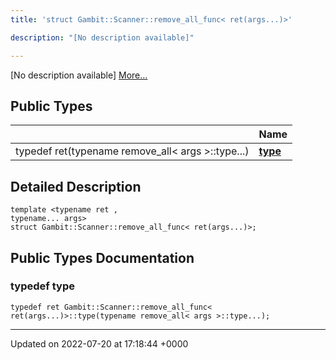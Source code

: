 ```yaml
---
title: 'struct Gambit::Scanner::remove_all_func< ret(args...)>'

description: "[No description available]"

---
```









[No description available] [More...](#detailed-description)

## Public Types

|                | Name           |
| -------------- | -------------- |
| typedef ret(typename remove_all< args >::type...) | **[type](/documentation/code/classes/structgambit_1_1scanner_1_1remove__all__func_3_01ret_07args_8_8_8_08_4/#typedef-type)**  |

## Detailed Description

```
template <typename ret ,
typename... args>
struct Gambit::Scanner::remove_all_func< ret(args...)>;
```

## Public Types Documentation

### typedef type

```
typedef ret Gambit::Scanner::remove_all_func< ret(args...)>::type(typename remove_all< args >::type...);
```


-------------------------------

Updated on 2022-07-20 at 17:18:44 +0000